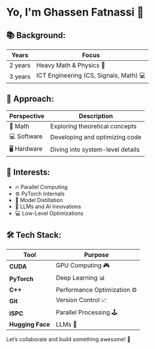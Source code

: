 # Yo, I'm Ghassen Fatnassi 👋  

## 📚 Background:
| Years       | Focus                          |
|-------------|--------------------------------|
| 2 years     | Heavy Math & Physics 🧮       |
| 3 years     | ICT Engineering (CS, Signals, Math) 💻 |

## 🤖 Approach:
| Perspective | Description                    |
|-------------|--------------------------------|
| 📐 Math     | Exploring theoretical concepts  |
| 💻 Software  | Developing and optimizing code  |
| 🖥️ Hardware  | Diving into system-level details |

## 🌟 Interests:
- 🔥 Parallel Computing  
- ⚙️ PyTorch Internals  
- 🚀 Model Distillation  
- 🧠 LLMs and AI Innovations  
- 💻 Low-Level Optimizations  

## 🛠️ Tech Stack:
| Tool       | Purpose                          |
|------------|----------------------------------|
| **CUDA**   | GPU Computing 🎮                |
| **PyTorch**| Deep Learning 📊                |
| **C++**    | Performance Optimization ⚙️      |
| **Git**    | Version Control 📈              |
| **ISPC**   | Parallel Processing 🕹️          |
| **Hugging Face** | LLMs 🚀                  |

Let’s collaborate and build something awesome! 🎉
